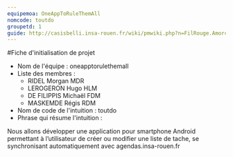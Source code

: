```yaml
---
equipemoa: OneAppToRuleThemAll
nomcode: toutdo
groupetd: 1
guide: http://casisbelli.insa-rouen.fr/wiki/pmwiki.php?n=FilRouge.AmorcerProjet
---
```

#Fiche d'initialisation de projet

- Nom de l'équipe : oneapptorulethemall
- Liste des membres :
    - RIDEL Morgan MDR
    - LEROGERON Hugo HLM
    - DE FILIPPIS Michaël FDM
    - MASKEMDE Régis RDM
- Nom de code de l'intuition : toutdo
- Phrase qui résume l'intuition :  

Nous allons développer une application pour smartphone Android permettant à l’utilisateur de créer ou modifier une liste de tache, se synchronisant automatiquement avec agendas.insa-rouen.fr
